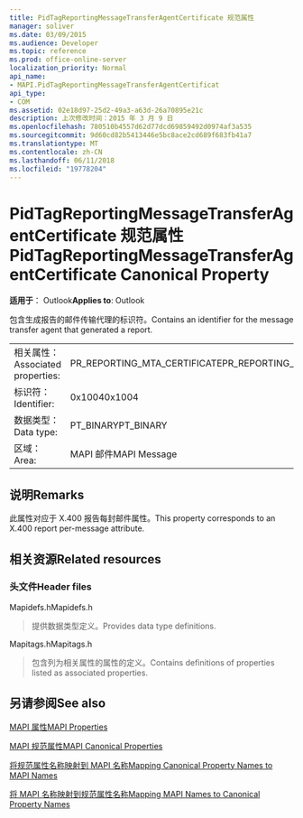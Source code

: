 ```yaml
---
title: PidTagReportingMessageTransferAgentCertificate 规范属性
manager: soliver
ms.date: 03/09/2015
ms.audience: Developer
ms.topic: reference
ms.prod: office-online-server
localization_priority: Normal
api_name:
- MAPI.PidTagReportingMessageTransferAgentCertificat
api_type:
- COM
ms.assetid: 02e18d97-25d2-49a3-a63d-26a70895e21c
description: 上次修改时间：2015 年 3 月 9 日
ms.openlocfilehash: 780510b4557d62d77dcd69859492d0974af3a535
ms.sourcegitcommit: 9d60cd82b5413446e5bc8ace2cd689f683fb41a7
ms.translationtype: MT
ms.contentlocale: zh-CN
ms.lasthandoff: 06/11/2018
ms.locfileid: "19778204"
---
```

# <a name="pidtagreportingmessagetransferagentcertificate-canonical-property"></a><span data-ttu-id="c91cc-103">PidTagReportingMessageTransferAgentCertificate 规范属性</span><span class="sxs-lookup"><span data-stu-id="c91cc-103">PidTagReportingMessageTransferAgentCertificate Canonical Property</span></span>

  
  
<span data-ttu-id="c91cc-104">**适用于**： Outlook</span><span class="sxs-lookup"><span data-stu-id="c91cc-104">**Applies to**: Outlook</span></span> 
  
<span data-ttu-id="c91cc-105">包含生成报告的邮件传输代理的标识符。</span><span class="sxs-lookup"><span data-stu-id="c91cc-105">Contains an identifier for the message transfer agent that generated a report.</span></span>
  
|||
|:-----|:-----|
|<span data-ttu-id="c91cc-106">相关属性：</span><span class="sxs-lookup"><span data-stu-id="c91cc-106">Associated properties:</span></span>  <br/> |<span data-ttu-id="c91cc-107">PR_REPORTING_MTA_CERTIFICATE</span><span class="sxs-lookup"><span data-stu-id="c91cc-107">PR_REPORTING_MTA_CERTIFICATE</span></span>  <br/> |
|<span data-ttu-id="c91cc-108">标识符：</span><span class="sxs-lookup"><span data-stu-id="c91cc-108">Identifier:</span></span>  <br/> |<span data-ttu-id="c91cc-109">0x1004</span><span class="sxs-lookup"><span data-stu-id="c91cc-109">0x1004</span></span>  <br/> |
|<span data-ttu-id="c91cc-110">数据类型：</span><span class="sxs-lookup"><span data-stu-id="c91cc-110">Data type:</span></span>  <br/> |<span data-ttu-id="c91cc-111">PT_BINARY</span><span class="sxs-lookup"><span data-stu-id="c91cc-111">PT_BINARY</span></span>  <br/> |
|<span data-ttu-id="c91cc-112">区域：</span><span class="sxs-lookup"><span data-stu-id="c91cc-112">Area:</span></span>  <br/> |<span data-ttu-id="c91cc-113">MAPI 邮件</span><span class="sxs-lookup"><span data-stu-id="c91cc-113">MAPI Message</span></span>  <br/> |
   
## <a name="remarks"></a><span data-ttu-id="c91cc-114">说明</span><span class="sxs-lookup"><span data-stu-id="c91cc-114">Remarks</span></span>

<span data-ttu-id="c91cc-115">此属性对应于 X.400 报告每封邮件属性。</span><span class="sxs-lookup"><span data-stu-id="c91cc-115">This property corresponds to an X.400 report per-message attribute.</span></span>
  
## <a name="related-resources"></a><span data-ttu-id="c91cc-116">相关资源</span><span class="sxs-lookup"><span data-stu-id="c91cc-116">Related resources</span></span>

### <a name="header-files"></a><span data-ttu-id="c91cc-117">头文件</span><span class="sxs-lookup"><span data-stu-id="c91cc-117">Header files</span></span>

<span data-ttu-id="c91cc-118">Mapidefs.h</span><span class="sxs-lookup"><span data-stu-id="c91cc-118">Mapidefs.h</span></span>
  
> <span data-ttu-id="c91cc-119">提供数据类型定义。</span><span class="sxs-lookup"><span data-stu-id="c91cc-119">Provides data type definitions.</span></span>
    
<span data-ttu-id="c91cc-120">Mapitags.h</span><span class="sxs-lookup"><span data-stu-id="c91cc-120">Mapitags.h</span></span>
  
> <span data-ttu-id="c91cc-121">包含列为相关属性的属性的定义。</span><span class="sxs-lookup"><span data-stu-id="c91cc-121">Contains definitions of properties listed as associated properties.</span></span>
    
## <a name="see-also"></a><span data-ttu-id="c91cc-122">另请参阅</span><span class="sxs-lookup"><span data-stu-id="c91cc-122">See also</span></span>



[<span data-ttu-id="c91cc-123">MAPI 属性</span><span class="sxs-lookup"><span data-stu-id="c91cc-123">MAPI Properties</span></span>](mapi-properties.md)
  
[<span data-ttu-id="c91cc-124">MAPI 规范属性</span><span class="sxs-lookup"><span data-stu-id="c91cc-124">MAPI Canonical Properties</span></span>](mapi-canonical-properties.md)
  
[<span data-ttu-id="c91cc-125">将规范属性名称映射到 MAPI 名称</span><span class="sxs-lookup"><span data-stu-id="c91cc-125">Mapping Canonical Property Names to MAPI Names</span></span>](mapping-canonical-property-names-to-mapi-names.md)
  
[<span data-ttu-id="c91cc-126">将 MAPI 名称映射到规范属性名称</span><span class="sxs-lookup"><span data-stu-id="c91cc-126">Mapping MAPI Names to Canonical Property Names</span></span>](mapping-mapi-names-to-canonical-property-names.md)

